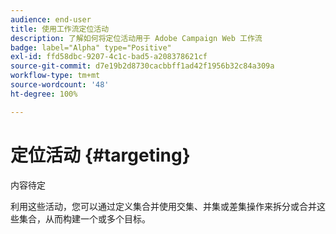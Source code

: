 ```yaml
---
audience: end-user
title: 使用工作流定位活动
description: 了解如何将定位活动用于 Adobe Campaign Web 工作流
badge: label="Alpha" type="Positive"
exl-id: ffd58dbc-9207-4c1c-bad5-a208378621cf
source-git-commit: d7e19b2d8730cacbbff1ad42f1956b32c84a309a
workflow-type: tm+mt
source-wordcount: '48'
ht-degree: 100%

---
```


# 定位活动 {#targeting}

内容待定

<!--à reformuler-->利用这些活动，您可以通过定义集合并使用交集、并集或差集操作来拆分或合并这些集合，从而构建一个或多个目标。
